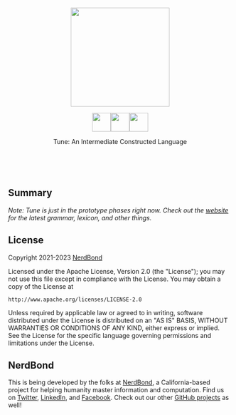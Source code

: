 <br/>
<br/>
<br/>
<br/>
<br/>
<br/>

<p align='center'>
  <img src='https://github.com/nerdbond/tune/blob/make/view/bird.svg?raw=true' height='222'/>
</p>

<p align='center'>
  <img height="42" src="https://github.com/nerdbond/tone/blob/make/text/svgs/b-98.svg?raw=true" /><img height="42" src="https://github.com/nerdbond/tone/blob/make/text/svgs/i-105.svg?raw=true" /><img height="42" src="https://github.com/nerdbond/tone/blob/make/text/svgs/d-100.svg?raw=true" />
</p>
<p align='center'>
  Tune: An Intermediate Constructed Language
</p>

<br/>
<br/>
<br/>

## Summary

_Note: Tune is just in the prototype phases right now. Check out the [website](https://tune.land) for the latest grammar, lexicon, and other things._

## License

Copyright 2021-2023 <a href='https://nerd.bond'>NerdBond</a>

Licensed under the Apache License, Version 2.0 (the "License");
you may not use this file except in compliance with the License.
You may obtain a copy of the License at

    http://www.apache.org/licenses/LICENSE-2.0

Unless required by applicable law or agreed to in writing, software
distributed under the License is distributed on an "AS IS" BASIS,
WITHOUT WARRANTIES OR CONDITIONS OF ANY KIND, either express or implied.
See the License for the specific language governing permissions and
limitations under the License.

## NerdBond

This is being developed by the folks at [NerdBond](https://nerd.bond), a California-based project for helping humanity master information and computation. Find us on [Twitter](https://twitter.com/nerdbond), [LinkedIn](https://www.linkedin.com/company/nerdbond), and [Facebook](https://www.facebook.com/nerdbond). Check out our other [GitHub projects](https://github.com/nerdbond) as well!
